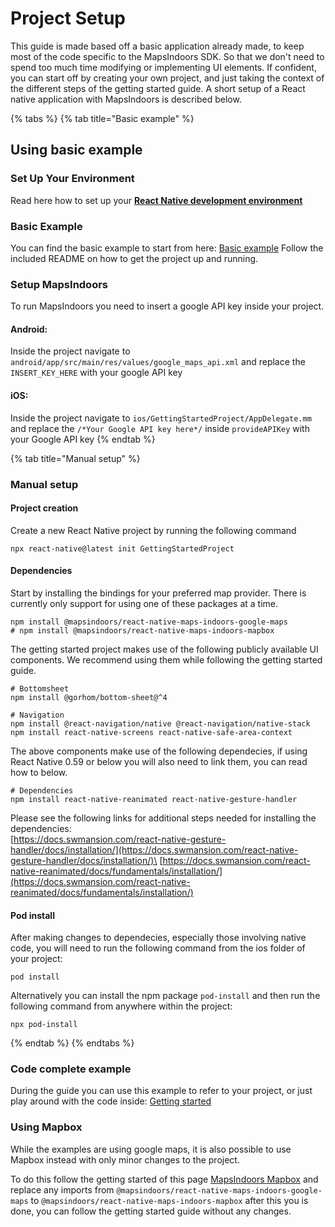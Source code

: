 # Project Setup

This guide is made based off a basic application already made, to keep most of the code specific to the MapsIndoors SDK. So that we don't need to spend too much time modifying or implementing UI elements. If confident, you can start off by creating your own project, and just taking the context of the different steps of the getting started guide. A short setup of a React native application with MapsIndoors is described below.

{% tabs %}
{% tab title="Basic example" %}
## Using basic example[​](https://docs.mapsindoors.com/getting-started/React%20Native/project-setup#using-basic-example) <a href="#using-basic-example" id="using-basic-example"></a>

### Set Up Your Environment[​](https://docs.mapsindoors.com/getting-started/React%20Native/project-setup#set-up-your-environment) <a href="#set-up-your-environment" id="set-up-your-environment"></a>

Read here how to set up your [**React Native development environment**](https://reactnative.dev/docs/environment-setup)

### Basic Example[​](https://docs.mapsindoors.com/getting-started/React%20Native/project-setup#basic-example) <a href="#basic-example" id="basic-example"></a>

You can find the basic example to start from here: [Basic example](https://github.com/MapsPeople/getting-started-react-native-basic) Follow the included README on how to get the project up and running.

### Setup MapsIndoors[​](https://docs.mapsindoors.com/getting-started/React%20Native/project-setup#setup-mapsindoors) <a href="#setup-mapsindoors" id="setup-mapsindoors"></a>

To run MapsIndoors you need to insert a google API key inside your project.

#### Android:

Inside the project navigate to `android/app/src/main/res/values/google_maps_api.xml` and replace the `INSERT_KEY_HERE` with your google API key

#### iOS:

Inside the project navigate to `ios/GettingStartedProject/AppDelegate.mm` and replace the `/*Your Google API key here*/` inside `provideAPIKey` with your Google API key
{% endtab %}

{% tab title="Manual setup" %}
### Manual setup[​](https://docs.mapsindoors.com/getting-started/React%20Native/project-setup#manual-setup) <a href="#manual-setup" id="manual-setup"></a>

#### Project creation[​](https://docs.mapsindoors.com/getting-started/React%20Native/project-setup#project-creation) <a href="#project-creation" id="project-creation"></a>

Create a new React Native project by running the following command

```
npx react-native@latest init GettingStartedProject
```

#### Dependencies[​](https://docs.mapsindoors.com/getting-started/React%20Native/project-setup#dependencies) <a href="#dependencies" id="dependencies"></a>

Start by installing the bindings for your preferred map provider. There is currently only support for using one of these packages at a time.

```
npm install @mapsindoors/react-native-maps-indoors-google-maps
# npm install @mapsindoors/react-native-maps-indoors-mapbox
```

The getting started project makes use of the following publicly available UI components. We recommend using them while following the getting started guide.

```
# Bottomsheet
npm install @gorhom/bottom-sheet@^4

# Navigation
npm install @react-navigation/native @react-navigation/native-stack
npm install react-native-screens react-native-safe-area-context
```

The above components make use of the following dependecies, if using React Native 0.59 or below you will also need to link them, you can read how to below.

```
# Dependencies
npm install react-native-reanimated react-native-gesture-handler
```

Please see the following links for additional steps needed for installing the dependencies:\
[https://docs.swmansion.com/react-native-gesture-handler/docs/installation/](https://docs.swmansion.com/react-native-gesture-handler/docs/installation/)\
[https://docs.swmansion.com/react-native-reanimated/docs/fundamentals/installation/](https://docs.swmansion.com/react-native-reanimated/docs/fundamentals/installation/)

#### Pod install[​](https://docs.mapsindoors.com/getting-started/React%20Native/project-setup#pod-install) <a href="#pod-install" id="pod-install"></a>

After making changes to dependecies, especially those involving native code, you will need to run the following command from the ios folder of your project:

```
pod install
```

Alternatively you can install the npm package `pod-install` and then run the following command from anywhere within the project:

```
npx pod-install
```
{% endtab %}
{% endtabs %}

### Code complete example[​](https://docs.mapsindoors.com/getting-started/React%20Native/project-setup#code-complete-example) <a href="#code-complete-example" id="code-complete-example"></a>

During the guide you can use this example to refer to your project, or just play around with the code inside: [Getting started](https://github.com/MapsPeople/getting-started-react-native)

### Using Mapbox[​](https://docs.mapsindoors.com/getting-started/React%20Native/project-setup#using-mapbox) <a href="#using-mapbox" id="using-mapbox"></a>

While the examples are using google maps, it is also possible to use Mapbox instead with only minor changes to the project.

To do this follow the getting started of this page [MapsIndoors Mapbox](https://www.npmjs.com/package/@mapsindoors/react-native-maps-indoors-mapbox) and replace any imports from `@mapsindoors/react-native-maps-indoors-google-maps` to `@mapsindoors/react-native-maps-indoors-mapbox` after this you is done, you can follow the getting started guide without any changes.
